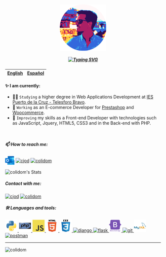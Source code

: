 <p align="center" width="300">
    <img align="center" width="150" src="img/avatar.png" />
    <!-- <h3 align="center">¡Hola, soy Carlos!<img width="30px" src="img/wave.gif"></h3> -->
    <h5 align="center"><a href="https://git.io/typing-svg"><img src="https://readme-typing-svg.demolab.com?font=Fira+Code&pause=1000&center=true&vCenter=true&width=1000&height=70&lines=%C2%A1Hola%2C+soy+Carlos!%F0%9F%96%96;A+developer%F0%9F%91%A8%F0%9F%8F%BB%E2%80%8D%F0%9F%92%BB+from+Canary+Islands;Passionate+about+technology+in+general+with+the+firm+objective+of...;+learning+and+improving+myself+every+day+both+in+the+workplace+and+personally;I+hope+my+small+contributions+will+be+helpful+to+you%F0%9F%98%8A%E2%9C%8C%EF%B8%8F." alt="Typing SVG" /></a></h5>
</p>

| <a href="https://github.com/colidom/colidom/blob/main/README.md">English</a>  | <a href="https://github.com/colidom/colidom/blob/main/README-ES.md">Español</a>|
| :---------------------------------------------------------------------------: | :----------------------------------------------------------------------------: |

#### ✨ I am currently:
- 👨‍🎓 `Studying` a higher degree in Web Applications Development at [IES Puerto de la Cruz - Telesforo Bravo](https://www3.gobiernodecanarias.org/medusa/edublog/iespuertodelacruztelesforobravo/).
- 💼 `Working` as an E-commerce Developer for [Prestashop](https://www.prestashop.com/) and [Woocommerce](https://woocommerce.com/).
- 🌱 `Improving` my skills as a Front-end Developer with technologies such as JavaScript, Jquery, HTML5, CSS3 and in the Back-end with PHP.

<br>
<!-- Contact -->
<h5 align="left">📫 How to reach me:</h5>
<p align="left">
    <a href="mailto:colidom@outlook.com" target="blank"><img align="center" src="/img/outlook.svg" alt="colidom@outlook.com" width="30" height="30" /></a>
    <a href="https://linkedin.com/in/cjod" target="blank"><img align="center" src="https://raw.githubusercontent.com/rahuldkjain/github-profile-readme-generator/master/src/images/icons/Social/linked-in-alt.svg" alt="cjod" width="40" height="30" /></a>
    <a href="https://stackoverflow.com/users/11397032/colidom" target="blank"><img align="center" src="https://raw.githubusercontent.com/rahuldkjain/github-profile-readme-generator/master/src/images/icons/Social/stack-overflow.svg" alt="colidom" width="40" height="30" /></a>
</p>

![colidom's Stats](https://github-readme-stats.vercel.app/api?username=colidom&theme=vue-dark&show_icons=true&hide_border=true&count_private=true&locale=en)

<!-- Contact -->
<h5 align="left">Contact with me:</h5>
<p align="left">
<a href="https://linkedin.com/in/cjod" target="blank"><img align="center" src="https://raw.githubusercontent.com/rahuldkjain/github-profile-readme-generator/master/src/images/icons/Social/linked-in-alt.svg" alt="cjod" height="30" width="40" /></a>
<a href="https://stackoverflow.com/users/11397032/colidom" target="blank"><img align="center" src="https://raw.githubusercontent.com/rahuldkjain/github-profile-readme-generator/master/src/images/icons/Social/stack-overflow.svg" alt="colidom" height="30" width="40" /></a>
</p>

<h5 align="left">🛠️ Languages and tools:</h5>
<p align="left"> 
    <a href="https://www.python.org" target="_blank" rel="noreferrer"> <img src="https://raw.githubusercontent.com/devicons/devicon/master/icons/python/python-original.svg" alt="python" width="40" height="40"/> </a> 
    <a href="https://www.php.net" target="_blank" rel="noreferrer"> <img src="https://raw.githubusercontent.com/devicons/devicon/master/icons/php/php-original.svg" alt="php" width="40" height="40"/> </a> 
    <a href="https://developer.mozilla.org/en-US/docs/Web/JavaScript" target="_blank" rel="noreferrer"> <img src="https://raw.githubusercontent.com/devicons/devicon/master/icons/javascript/javascript-original.svg" alt="javascript" width="40" height="40"/> </a> 
    <a href="https://www.w3.org/html/" target="_blank" rel="noreferrer"> <img src="https://raw.githubusercontent.com/devicons/devicon/master/icons/html5/html5-original-wordmark.svg" alt="html5" width="40" height="40"/> </a> 
    <a href="https://www.w3schools.com/css/" target="_blank" rel="noreferrer"> <img src="https://raw.githubusercontent.com/devicons/devicon/master/icons/css3/css3-original-wordmark.svg" alt="css3" width="40" height="40"/> </a> 
    <a href="https://www.djangoproject.com/" target="_blank" rel="noreferrer"> <img src="https://cdn.worldvectorlogo.com/logos/django.svg" alt="django" width="40" height="40"/> </a> 
    <a href="https://flask.palletsprojects.com/" target="_blank" rel="noreferrer"> <img src="https://www.vectorlogo.zone/logos/pocoo_flask/pocoo_flask-icon.svg" alt="flask" width="40" height="40"/> </a> 
    <a href="https://getbootstrap.com" target="_blank" rel="noreferrer"> <img src="https://raw.githubusercontent.com/devicons/devicon/master/icons/bootstrap/bootstrap-plain-wordmark.svg" alt="bootstrap" width="40" height="40"/> </a> 
    <a href="https://git-scm.com/" target="_blank" rel="noreferrer"> <img src="https://www.vectorlogo.zone/logos/git-scm/git-scm-icon.svg" alt="git" width="40" height="40"/> </a> 
    <a href="https://www.mysql.com/" target="_blank" rel="noreferrer"> <img src="https://raw.githubusercontent.com/devicons/devicon/master/icons/mysql/mysql-original-wordmark.svg" alt="mysql" width="40" height="40"/> </a> 
    <a href="https://postman.com" target="_blank" rel="noreferrer"> <img src="https://www.vectorlogo.zone/logos/getpostman/getpostman-icon.svg" alt="postman" width="40" height="40"/> </a> 
</p>

---
<!-- Views counter -->
<p align="left"> <img src="https://komarev.com/ghpvc/?username=colidom&label=Profile%20views&color=0e75b6&style=flat" alt="colidom" /> </p>
